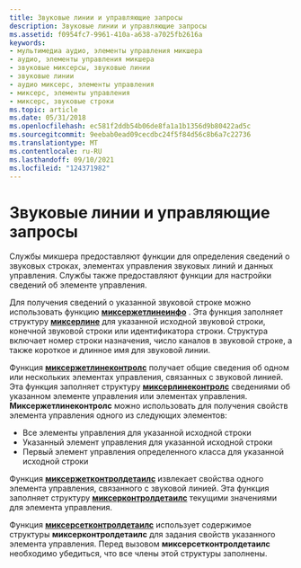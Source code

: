 ```yaml
---
title: Звуковые линии и управляющие запросы
description: Звуковые линии и управляющие запросы
ms.assetid: f0954fc7-9961-410a-a638-a7025fb2616a
keywords:
- мультимедиа аудио, элементы управления микшера
- аудио, элементы управления микшера
- звуковые миксерсы, звуковые линии
- звуковые линии
- аудио миксерс, элементы управления
- миксерс, элементы управления
- миксерс, звуковые строки
ms.topic: article
ms.date: 05/31/2018
ms.openlocfilehash: ec581f2ddb54b06de8fa1a1b1356d9b80422ad5c
ms.sourcegitcommit: 9eebab0ead09cecdbc24f5f84d56c8b6a7c22736
ms.translationtype: MT
ms.contentlocale: ru-RU
ms.lasthandoff: 09/10/2021
ms.locfileid: "124371982"
---
```

# <a name="audio-line-and-control-queries"></a>Звуковые линии и управляющие запросы

Службы микшера предоставляют функции для определения сведений о звуковых строках, элементах управления звуковых линий и данных управления. Службы также предоставляют функции для настройки сведений об элементе управления.

Для получения сведений о указанной звуковой строке можно использовать функцию [**миксержетлинеинфо**](/windows/win32/api/mmeapi/nf-mmeapi-mixergetlineinfo) . Эта функция заполняет структуру [**миксерлине**](/windows/win32/api/mmeapi/ns-mmeapi-mixerline) для указанной исходной звуковой строки, конечной звуковой строки или идентификатора строки. Структура включает номер строки назначения, число каналов в звуковой строке, а также короткое и длинное имя для звуковой линии.

Функция [**миксержетлинеконтролс**](/windows/win32/api/mmeapi/nf-mmeapi-mixergetlinecontrols) получает общие сведения об одном или нескольких элементах управления, связанных с звуковой линией. Эта функция заполняет структуру [**миксерлинеконтролс**](/windows/win32/api/mmeapi/ns-mmeapi-mixerlinecontrols) сведениями об указанном элементе управления или элементах управления. **Миксержетлинеконтролс** можно использовать для получения свойств элемента управления одного из следующих элементов:

-   Все элементы управления для указанной исходной строки
-   Указанный элемент управления для указанной исходной строки
-   Первый элемент управления определенного класса для указанной исходной строки

Функция [**миксержетконтролдетаилс**](/windows/win32/api/mmeapi/nf-mmeapi-mixergetcontroldetails) извлекает свойства одного элемента управления, связанного с звуковой линией. Эта функция заполняет структуру [**миксерконтролдетаилс**](/windows/win32/api/mmeapi/ns-mmeapi-mixercontroldetails_listtexta) текущими значениями для элемента управления.

Функция [**миксерсетконтролдетаилс**](/windows/win32/api/mmeapi/nf-mmeapi-mixersetcontroldetails) использует содержимое структуры **миксерконтролдетаилс** для задания свойств указанного элемента управления. Перед вызовом **миксерсетконтролдетаилс** необходимо убедиться, что все члены этой структуры заполнены.

 

 